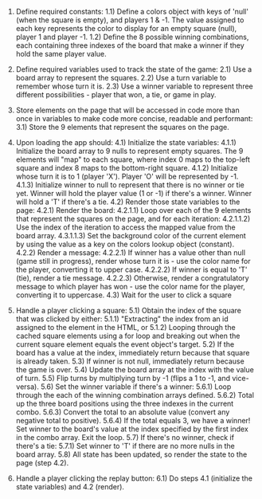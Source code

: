 1) Define required constants:
  1.1) Define a colors object with keys of 'null' (when the square is empty), and players 1 & -1. The value assigned to each key represents the color to display for an empty square (null), player 1 and player -1.
  1.2) Define the 8 possible winning combinations, each containing three indexes of the board that make a winner if they hold the same player value.

2) Define required variables used to track the state of the game:
  2.1) Use a board array to represent the squares.
  2.2) Use a turn variable to remember whose turn it is.
  2.3) Use a winner variable to represent three different possibilities - player that won, a tie, or game in play.

3) Store elements on the page that will be accessed in code more than once in variables to make code more concise, readable and performant:
  3.1) Store the 9 elements that represent the squares on the page.

4) Upon loading the app should:
  4.1) Initialize the state variables:
    4.1.1) Initialize the board array to 9 nulls to represent empty squares. The 9 elements will "map" to each square, where index 0 maps to the top-left square and index 8 maps to the bottom-right square.
    4.1.2) Initialize whose turn it is to 1 (player 'X'). Player 'O' will be represented by -1.
    4.1.3) Initialize winner to null to represent that there is no winner or tie yet. Winner will hold the player value (1 or -1) if there's a winner. Winner will hold a 'T' if there's a tie. 
  4.2) Render those state variables to the page:
    4.2.1) Render the board:
      4.2.1.1) Loop over each of the 9 elements that represent the squares on the page, and for each iteration:
        4.2.1.1.2) Use the index of the iteration to access the mapped value from the board array.
        4.3.1.1.3) Set the background color of the current element by using the value as a key on the colors lookup object (constant).
    4.2.2) Render a message:
      4.2.2.1) If winner has a value other than null (game still in progress), render whose turn it is - use the color name for the player, converting it to upper case.
      4.2.2.2) If winner is equal to 'T' (tie), render a tie message.
      4.2.2.3) Otherwise, render a congratulatory message to which player has won - use the color name for the player, converting it to uppercase.
  4.3) Wait for the user to click a square

5) Handle a player clicking a square:
  5.1) Obtain the index of the square that was clicked by either:
    5.1.1) "Extracting" the index from an id assigned to the element in the HTML, or
    5.1.2) Looping through the cached square elements using a for loop and breaking out when the current square element equals the event object's target.
  5.2) If the board has a value at the index, immediately return because that square is already taken.
  5.3) If winner is not null, immediately return because the game is over.
  5.4) Update the board array at the index with the value of turn.
  5.5) Flip turns by multiplying turn by -1 (flips a 1 to -1, and vice-versa).
  5.6) Set the winner variable if there's a winner:
    5.6.1) Loop through the each of the winning combination arrays defined.
    5.6.2) Total up the three board positions using the three indexes in the current combo.
    5.6.3) Convert the total to an absolute value (convert any negative total to positive).
    5.6.4) If the total equals 3, we have a winner! Set winner to the board's value at the index specified by the first index in the combo array. Exit the loop.
  5.7) If there's no winner, check if there's a tie:
    5.7.1) Set winner to 'T' if there are no more nulls in the board array.
  5.8) All state has been updated, so render the state to the page (step 4.2).
		

6) Handle a player clicking the replay button:
  6.1) Do steps 4.1 (initialize the state variables) and 4.2 (render).
